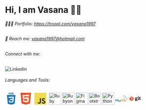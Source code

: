 # Hi, I am Vasana 👋🏽

###### 👩🏽‍💻 Portfolio: https://troopl.com/vasana1997

###### 📧 Reach me: vasana1997@hotmail.com

###### Connect with me: 
  <img src="https://cdn.jsdelivr.net/gh/devicons/devicon@latest/icons/linkedin/linkedin-original.svg"  title="Linkedin" alt="Linkedin" width="40" height="40"/>&nbsp;
          
###### Languages and Tools:
<div>
  <img src="https://github.com/devicons/devicon/blob/master/icons/css3/css3-plain-wordmark.svg"  title="CSS3" alt="CSS" width="40" height="40"/>&nbsp;
  <img src="https://github.com/devicons/devicon/blob/master/icons/html5/html5-original.svg" title="HTML5" alt="HTML" width="40" height="40"/>&nbsp;
  <img src="https://github.com/devicons/devicon/blob/master/icons/javascript/javascript-original.svg" title="JavaScript" alt="JavaScript" width="40" height="40"/>&nbsp;
  <img src="https://cdn.jsdelivr.net/gh/devicons/devicon@latest/icons/ruby/ruby-original.svg" title="Ruby" **alt="Ruby" width="40" height="40"/>
  <img src="https://cdn.jsdelivr.net/gh/devicons/devicon@latest/icons/rails/rails-plain-wordmark.svg" title="RubyonRails" **alt="RubyonRails" width="40" height="40" />
  <img src="https://cdn.jsdelivr.net/gh/devicons/devicon@latest/icons/figma/figma-original.svg" title="Figma" **alt="Figma" width="40" height="40"  />
  <img src="https://cdn.jsdelivr.net/gh/devicons/devicon@latest/icons/bootstrap/bootstrap-original-wordmark.svg" title="Bootstrap" **alt="Bootstrap" width="40" height="40"/>
  <img src="https://cdn.jsdelivr.net/gh/devicons/devicon@latest/icons/python/python-original.svg" title="Python" **alt="Python" width="40" height="40"/>
  <img src="https://github.com/devicons/devicon/blob/master/icons/mysql/mysql-original-wordmark.svg" title="MySQL"  alt="MySQL" width="40" height="40"/> 
  <img src="https://github.com/devicons/devicon/blob/master/icons/git/git-original-wordmark.svg" title="Git" **alt="Git" width="40" height="40"/>
  
          
</div>
<!--
**Vas2244/Vas2244** is a ✨ _special_ ✨ repository because its `README.md` (this file) appears on your GitHub profile.

